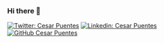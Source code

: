 ### Hi there 👋

[![Twitter: Cesar Puentes](https://img.shields.io/twitter/follow/ThaiiBraga?style=social)](https://twitter.com/cesarp04)
[![Linkedin: Cesar Puentes](https://img.shields.io/badge/-thaianebraga-blue?style=flat-square&logo=Linkedin&logoColor=white&link=https://www.linkedin.com/in/thaianebraga/)](https://www.linkedin.com/in/caps2695)
[![GitHub Cesar Puentes](https://img.shields.io/github/followers/thaiane?label=follow&style=social)](https://github.com/cesarp04)

<!--
**cesarp04/cesarp04** is a ✨ _special_ ✨ repository because its `README.md` (this file) appears on your GitHub profile.

Here are some ideas to get you started:

- 🔭 I’m currently working on ...
- 🌱 I’m currently learning ...
- 👯 I’m looking to collaborate on ...
- 🤔 I’m looking for help with ...
- 💬 Ask me about ...
- 📫 How to reach me: ...
- 😄 Pronouns: ...
- ⚡ Fun fact: ...
-->
